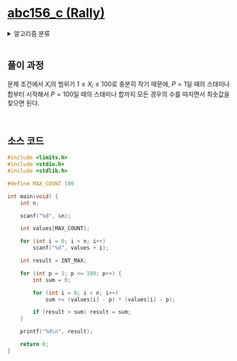 # [abc156_c (Rally)](https://atcoder.jp/contests/abc156/tasks/abc156_c)

<details>
  <summary>알고리즘 분류</summary>
  
  *brute force*
</details>

<br />

## 풀이 과정

문제 조건에서 $X_i$의 범위가 $1 \leq X_i \leq 100$로 충분히 작기 때문에, $P = 1$일 때의 스태미나 합부터 시작해서 $P = 100$일 때의 스태미나 합까지 모든 경우의 수를 따지면서 최솟값을 찾으면 된다.

<br />

## 소스 코드

```c
#include <limits.h>
#include <stdio.h>
#include <stdlib.h>

#define MAX_COUNT 100

int main(void) {
    int n;

    scanf("%d", &n);

    int values[MAX_COUNT];

    for (int i = 0; i < n; i++)
        scanf("%d", values + i);

    int result = INT_MAX;

    for (int p = 1; p <= 100; p++) {
        int sum = 0;

        for (int i = 0; i < n; i++)
            sum += (values[i] - p) * (values[i] - p);

        if (result > sum) result = sum;
    }

    printf("%d\n", result);

    return 0;
}
```
